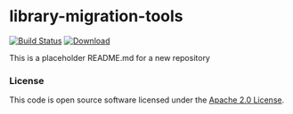 
# library-migration-tools

[![Build Status](https://travis-ci.org/hmrc/library-migration-tools.svg?branch=master)](https://travis-ci.org/hmrc/library-migration-tools) [ ![Download](https://api.bintray.com/packages/hmrc/releases/library-migration-tools/images/download.svg) ](https://bintray.com/hmrc/releases/library-migration-tools/_latestVersion)

This is a placeholder README.md for a new repository

### License

This code is open source software licensed under the [Apache 2.0 License]("http://www.apache.org/licenses/LICENSE-2.0.html").
    